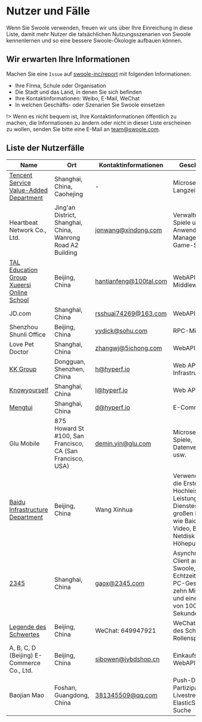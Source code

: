 # Nutzer und Fälle

Wenn Sie Swoole verwenden, freuen wir uns über Ihre Einreichung in diese Liste, damit mehr Nutzer die tatsächlichen Nutzungsszenarien von Swoole kennenlernen und so eine bessere Swoole-Ökologie aufbauen können.

## Wir erwarten Ihre Informationen

Machen Sie eine `Issue` auf [swoole-inc/report](https://github.com/swoole-inc/report/issues) mit folgenden Informationen:

* Ihre Firma, Schule oder Organisation
* Die Stadt und das Land, in denen Sie sich befinden
* Ihre Kontaktinformationen: Weibo, E-Mail, WeChat
* In welchen Geschäfts- oder Szenarien Sie Swoole einsetzen

!> Wenn es nicht bequem ist, Ihre Kontaktinformationen öffentlich zu machen, die Informationen zu ändern oder nicht in dieser Liste erscheinen zu wollen, senden Sie bitte eine E-Mail an team@swoole.com.

## Liste der Nutzerfälle

Name | Ort | Kontaktinformationen | Geschäfts- oder Szenario  
-|-|-|-
[Tencent Service Value-Added Department](https://www.tencent.com) | Shanghai, China, Caohejing | - | Microservices, Langzeitverbindungen  
Heartbeat Network Co., Ltd. | Jing'an District, Shanghai, China, Wanrong Road A2 Building | jonwang@xindong.com | Verwaltungshintergrund für Spiele und App-Anwendungen, Microservice-Management-System und In-Game-Shopping-System  
[TAL Education Group Xueersi Online School](https://www.xueersi.com) | Beijing, China | hantianfeng@100tal.com | WebAPI, Microservices, Middleware, Infrastruktur  
JD.com | Shanghai, China | rsshuai74269@163.com | WebAPI, WebSocket  
Shenzhou Shunli Office | Beijing, China | yydick@sohu.com | RPC-Microservices  
Love Pet Doctor | Shanghai, China | zhangwj@5ichong.com | WebAPI  
[KK Group](https://www.kkguan.com) | Dongguan, Shenzhen, China | h@hyperf.io | Web API, Microservices, Infrastruktur, Middleware  
[Knowyourself](https://www.knowyourself.cc) | Shanghai, China | l@hyperf.io | Web API, Microservices  
[Mengtui](http://www.mengtuiapp.com) | Shanghai, China | d@hyperf.io | E-Commerce, Microservices  
Glu Mobile | 875 Howard St #100, San Francisco, CA (San Francisco, USA) | demin.yin@glu.com | Microservices für mobile Spiele, Datenverarbeitungshintergrund usw.  
[Baidu Infrastructure Department](https://xray.baidu.com) | Beijing, China | Wang Xinhua | Verwendung von Swoole für die Erstellung eines Hochleistungs-End-App-Leistungsdaten-Sampling-Dienstes, der derzeit die großen Baidu-Produktlinien wie Baidu Mobile, Haohao Video, Baidu Tieba und Baidu Netdisk unterstützt, mit einem Höhepunkt von QPS: 500.000  
[2345](http://2345.net) | Shanghai, China | gaox@2345.com | Asynchroner HTTP-, TCP-Client auf der Grundlage von Swoole, angewendet für die Echtzeit-Datenübermittlung in PC-Geschäften, mit mehr als zehn Millionen Online-Nutzern und einer Übermittlungsrate von 100.000 Nachrichten pro Sekunde  
[Legende des Schwertes](https://github.com/caohao-php/ycsocket) | Beijing, China | WeChat: 649947921 | WeChat-Minispiel "Legende des Schwertes", große RPG-Rollenspiel-Server-Dienst  
A, B, C, D (Beijing) E-Commerce Co., Ltd. | Beijing, China | sibowen@jybdshop.cn | Einkaufsmicroservices, CRM-WebAPI  
Baojian Mao | Foshan, Guangdong, China | 381345509@qq.com | Push-Dienst, NLP-Partizipation, Kurzvideo- und Livestream-API, Swoole-ElasticSearch-Sql-Produkt-Suche  

